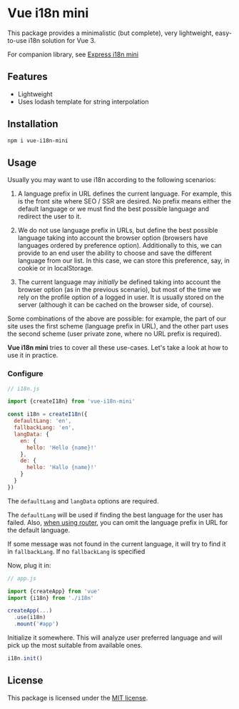 # Vue i18n mini

This package provides a minimalistic (but complete), very lightweight,
easy-to-use i18n solution for Vue 3.

For companion library, see [Express i18n mini](https://github.com/plashenkov/express-i18n-mini)

## Features

- Lightweight
- Uses lodash template for string interpolation

## Installation

```bash
npm i vue-i18n-mini
```

## Usage

Usually you may want to use i18n according to the following scenarios:

1. A language prefix in URL defines the current language.
   For example, this is the front site where SEO / SSR are desired.
   No prefix means either the default language or we must find the best
   possible language and redirect the user to it.

2. We do not use language prefix in URLs, but define the best possible language taking
   into account the browser option (browsers have languages ordered by preference option).
   Additionally to this, we can provide to an end user the ability to choose and save
   the different language from our list. In this case, we can store this preference, say,
   in cookie or in localStorage.

3. The current language may _initially_ be defined taking into account the browser option
   (as in the previous scenario), but most of the time we rely on the profile option
   of a logged in user. It is usually stored on the server (although it can be cached
   on the browser side, of course).

Some combinations of the above are possible: for example, the part of our site uses the first
scheme (language prefix in URL), and the other part uses the second scheme (user private zone,
where no URL prefix is required).

**Vue i18n mini** tries to cover all these use-cases.
Let's take a look at how to use it in practice.

### Configure

```js
// i18n.js

import {createI18n} from 'vue-i18n-mini'

const i18n = createI18n({
  defaultLang: 'en',
  fallbackLang: 'en',
  langData: {
    en: {
      hello: 'Hello {name}!'
    },
    de: {
      hello: 'Hallo {name}!'
    }
  }
})
```

The `defaultLang` and `langData` options are required.

The `defaultLang` will be used if finding the best language for the user has failed.
Also, [when using router](),
you can omit the language prefix in URL for the default language.

If some message was not found in the current language, it will try to find it in `fallbackLang`.
If no `fallbackLang` is specified


Now, plug it in:

```js
// app.js

import {createApp} from 'vue'
import {i18n} from './i18n'

createApp(...)
  .use(i18n)
  .mount('#app')
```

Initialize it somewhere. This will analyze user preferred language and will pick up the most
suitable from available ones.

```js
i18n.init()
```

## License

This package is licensed under the [MIT license](LICENSE.md).
